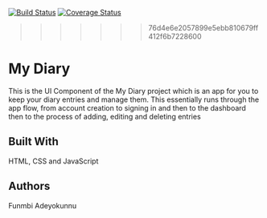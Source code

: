 
[![Build Status](https://travis-ci.com/Phunmbi/My-Diary.svg?branch=master)](https://travis-ci.com/Phunmbi/My-Diary) [![Coverage Status](https://coveralls.io/repos/github/Phunmbi/My-Diary/badge.svg?branch=master)](https://coveralls.io/github/Phunmbi/My-Diary?branch=master)

>>>>>>> 76d4e6e2057899e5ebb810679ff412f6b7228600
# My Diary
This is the UI Component of the My Diary project which is an app for you to keep your diary entries and manage them.
This essentially runs through the app flow, from account creation to signing in and then to the dashboard then to the process of adding, editing and deleting entries

## Built With
HTML, CSS and JavaScript

## Authors
Funmbi Adeyokunnu
